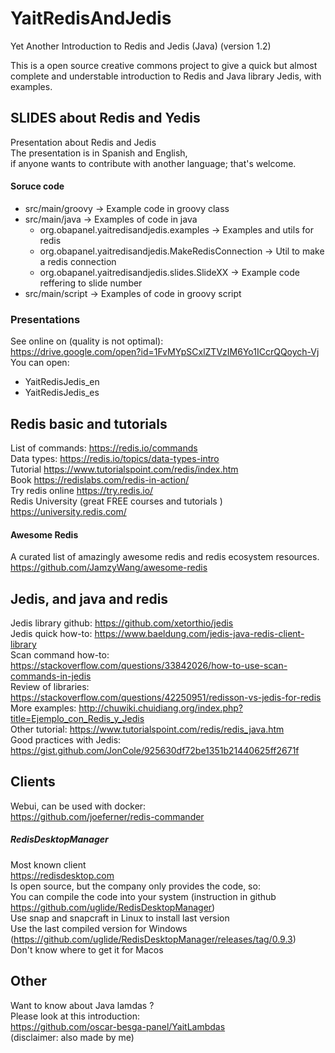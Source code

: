 # YaitRedisAndJedis
Yet Another Introduction to Redis and Jedis (Java)
(version 1.2)


This is a open source creative commons project to give a quick but almost complete and understable introduction to Redis and Java library Jedis, with examples.

## SLIDES about Redis and Yedis

Presentation about Redis and Jedis  
The presentation is in Spanish and English,  
if anyone wants to contribute with another language; that's welcome.

#### Soruce code

- src/main/groovy -> Example code in groovy class
- src/main/java -> Examples of code in java
  - org.obapanel.yaitredisandjedis.examples -> Examples and utils for redis
  - org.obapanel.yaitredisandjedis.MakeRedisConnection -> Util to make a redis connection
  - org.obapanel.yaitredisandjedis.slides.SlideXX -> Example code reffering to slide number
- src/main/script -> Examples of code in groovy script

### Presentations

See online on (quality is not optimal):  
https://drive.google.com/open?id=1FvMYpSCxlZTVzIM6Yo1ICcrQQoych-Vj  
You can open:
- YaitRedisJedis_en
- YaitRedisJedis_es


## Redis basic and tutorials
  
List of commands: https://redis.io/commands  
Data types: https://redis.io/topics/data-types-intro  
Tutorial https://www.tutorialspoint.com/redis/index.htm   
Book https://redislabs.com/redis-in-action/  
Try redis online https://try.redis.io/  
Redis University (great FREE courses and tutorials ) https://university.redis.com/  

#### Awesome Redis
A curated list of amazingly awesome redis and redis ecosystem resources.     
https://github.com/JamzyWang/awesome-redis



## Jedis, and java and redis  
  
Jedis library github: https://github.com/xetorthio/jedis  
Jedis quick how-to: https://www.baeldung.com/jedis-java-redis-client-library  
Scan command how-to: https://stackoverflow.com/questions/33842026/how-to-use-scan-commands-in-jedis  
Review of libraries: https://stackoverflow.com/questions/42250951/redisson-vs-jedis-for-redis  
More examples: http://chuwiki.chuidiang.org/index.php?title=Ejemplo_con_Redis_y_Jedis  
Other tutorial: https://www.tutorialspoint.com/redis/redis_java.htm  
Good practices with Jedis: https://gist.github.com/JonCole/925630df72be1351b21440625ff2671f  


## Clients



Webui, can be used with docker:  
https://github.com/joeferner/redis-commander  
  
##### RedisDesktopManager  

Most known client  
https://redisdesktop.com  
Is open source, but the company only provides the code, so:   
You can compile the code into your system (instruction in github https://github.com/uglide/RedisDesktopManager)  
Use snap and snapcraft in Linux to install last version  
Use the last compiled version for Windows (https://github.com/uglide/RedisDesktopManager/releases/tag/0.9.3)  
Don't know where to get it for Macos    




## Other

Want to know about Java lamdas ?    
Please look at this introduction:  
https://github.com/oscar-besga-panel/YaitLambdas  
(disclaimer: also made by me)
